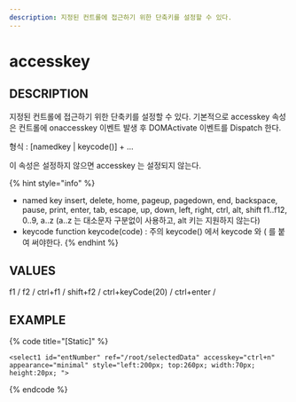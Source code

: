 ```yaml
---
description: 지정된 컨트롤에 접근하기 위한 단축키를 설정할 수 있다.
---
```


# accesskey

## DESCRIPTION

지정된 컨트롤에 접근하기 위한 단축키를 설정할 수 있다. 기본적으로 accesskey 속성은 컨트롤에 onaccesskey 이벤트 발생 후 DOMActivate 이벤트를 Dispatch 한다.

형식 : \[namedkey \| keycode\(\)\] + …

이 속성은 설정하지 않으면 accesskey 는 설정되지 않는다.

{% hint style="info" %}
* named key insert, delete, home, pageup, pagedown, end, backspace, pause, print, enter, tab, escape, up, down, left, right, ctrl, alt, shift f1..f12, 0..9, a..z \(a..z 는 대소문자 구분없이 사용하고, alt 키는 지원하지 않는다\)
* keycode function keycode\(code\) : 주의 keycode\(\) 에서 keycode 와 \( 를 붙여 써야한다.
{% endhint %}

## VALUES

f1 / f2 / ctrl+f1 / shift+f2 / ctrl+keyCode\(20\) / ctrl+enter /

## EXAMPLE

{% code title="\[Static\]" %}
```markup
<select1 id="entNumber" ref="/root/selectedData" accesskey="ctrl+n" 
appearance="minimal" style="left:200px; top:260px; width:70px; 
height:20px; ">
```
{% endcode %}

